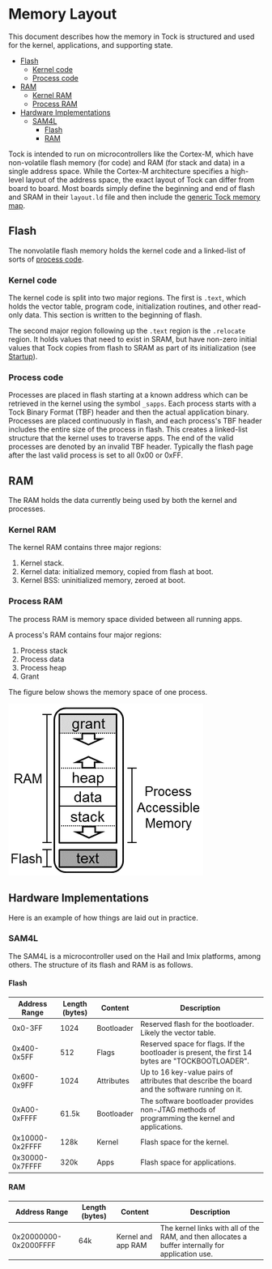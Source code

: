 Memory Layout
=============

This document describes how the memory in Tock is structured and used for the
kernel, applications, and supporting state. 

<!-- npm i -g markdown-toc; markdown-toc -i Memory_Layout.md -->

<!-- toc -->

- [Flash](#flash)
  * [Kernel code](#kernel-code)
  * [Process code](#process-code)
- [RAM](#ram)
  * [Kernel RAM](#kernel-ram)
  * [Process RAM](#process-ram)
- [Hardware Implementations](#hardware-implementations)
  * [SAM4L](#sam4l)
    + [Flash](#flash-1)
    + [RAM](#ram-1)

<!-- tocstop -->

Tock is intended to run on microcontrollers like the Cortex-M, which have
non-volatile flash memory (for code) and RAM (for stack and data) in a single
address space. While the Cortex-M architecture specifies a high-level layout of
the address space, the exact layout of Tock can differ from board to board.
Most boards simply define the beginning and end of flash and SRAM in their
`layout.ld` file and then include the [generic Tock memory
map](../boards/kernel_layout.ld).


## Flash

The nonvolatile flash memory holds the kernel code and a linked-list of sorts
of [process code](TockBinaryFormat.md).

### Kernel code

The kernel code is split into two major regions. The first is `.text`, which
holds the vector table, program code, initialization routines, and other
read-only data.  This section is written to the beginning of flash.

The second major region following up the `.text` region is the `.relocate`
region.  It holds values that need to exist in SRAM, but have non-zero initial
values that Tock copies from flash to SRAM as part of its initialization (see
[Startup](Startup.md)).

### Process code

Processes are placed in flash starting at a known address which can be
retrieved in the kernel using the symbol `_sapps`. Each process starts with a
Tock Binary Format (TBF) header and then the actual application binary.
Processes are placed continuously in flash, and each process's TBF header
includes the entire size of the process in flash. This creates a linked-list
structure that the kernel uses to traverse apps. The end of the valid processes
are denoted by an invalid TBF header. Typically the flash page after the last
valid process is set to all 0x00 or 0xFF.

## RAM

The RAM holds the data currently being used by both the kernel and processes. 

### Kernel RAM
The kernel RAM contains three major regions:

1. Kernel stack.
2. Kernel data: initialized memory, copied from flash at boot.
3. Kernel BSS: uninitialized memory, zeroed at boot.

### Process RAM
The process RAM is memory space divided between all running apps.

A process's RAM contains four major regions:

1. Process stack
2. Process data
3. Process heap
4. Grant

The figure below shows the memory space of one process.

![Process' RAM](processram.png)

## Hardware Implementations

Here is an example of how things are laid out in practice.

### SAM4L

The SAM4L is a microcontroller used on the Hail and Imix platforms, among
others. The structure of its flash and RAM is as follows.

#### Flash

| Address Range   | Length (bytes) | Content    | Description                                                                                      |
|-----------------|----------------|------------|--------------------------------------------------------------------------------------------------|
| 0x0-3FF         | 1024           | Bootloader | Reserved flash for the bootloader.  Likely the vector table.                                     |
| 0x400-0x5FF     | 512            | Flags      | Reserved space for flags. If the bootloader is present, the first 14 bytes are "TOCKBOOTLOADER". |
| 0x600-0x9FF     | 1024           | Attributes | Up to 16 key-value pairs of attributes that describe the board and the software running on it.   |
| 0xA00-0xFFFF    | 61.5k          | Bootloader | The software bootloader provides non-JTAG methods of programming the kernel and applications.    |
| 0x10000-0x2FFFF | 128k           | Kernel     | Flash space for the kernel.                                                                      |
| 0x30000-0x7FFFF | 320k           | Apps       | Flash space for applications.                                                                    |

#### RAM

| Address Range         | Length (bytes) | Content            | Description                                                                                       |
|-----------------------|----------------|--------------------|---------------------------------------------------------------------------------------------------|
| 0x20000000-0x2000FFFF | 64k            | Kernel and app RAM | The kernel links with all of the RAM, and then allocates a buffer internally for application use. |